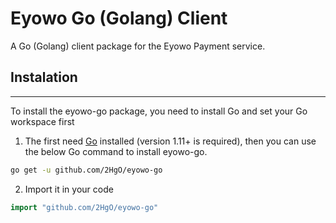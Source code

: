 # Eyowo Go (Golang) Client

A Go (Golang) client package for the Eyowo Payment service.

## Instalation
---
To install the eyowo-go package, you need to install Go and set your Go workspace first

1. The first need [Go](https://golang.org) installed (version 1.11+ is required), then you can use the below Go command to install eyowo-go.
```bash
go get -u github.com/2HgO/eyowo-go
```

2. Import it in your code
```go
import "github.com/2HgO/eyowo-go"
```
